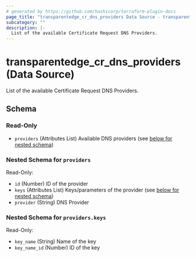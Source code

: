 ```yaml
---
# generated by https://github.com/hashicorp/terraform-plugin-docs
page_title: "transparentedge_cr_dns_providers Data Source - transparentedge"
subcategory: ""
description: |-
  List of the available Certificate Request DNS Providers.
---
```


# transparentedge_cr_dns_providers (Data Source)

List of the available Certificate Request DNS Providers.



<!-- schema generated by tfplugindocs -->
## Schema

### Read-Only

- `providers` (Attributes List) Available DNS providers (see [below for nested schema](#nestedatt--providers))

<a id="nestedatt--providers"></a>
### Nested Schema for `providers`

Read-Only:

- `id` (Number) ID of the provider
- `keys` (Attributes List) Keys/parameters of the provider (see [below for nested schema](#nestedatt--providers--keys))
- `provider` (String) DNS Provider

<a id="nestedatt--providers--keys"></a>
### Nested Schema for `providers.keys`

Read-Only:

- `key_name` (String) Name of the key
- `key_name_id` (Number) ID of the key
